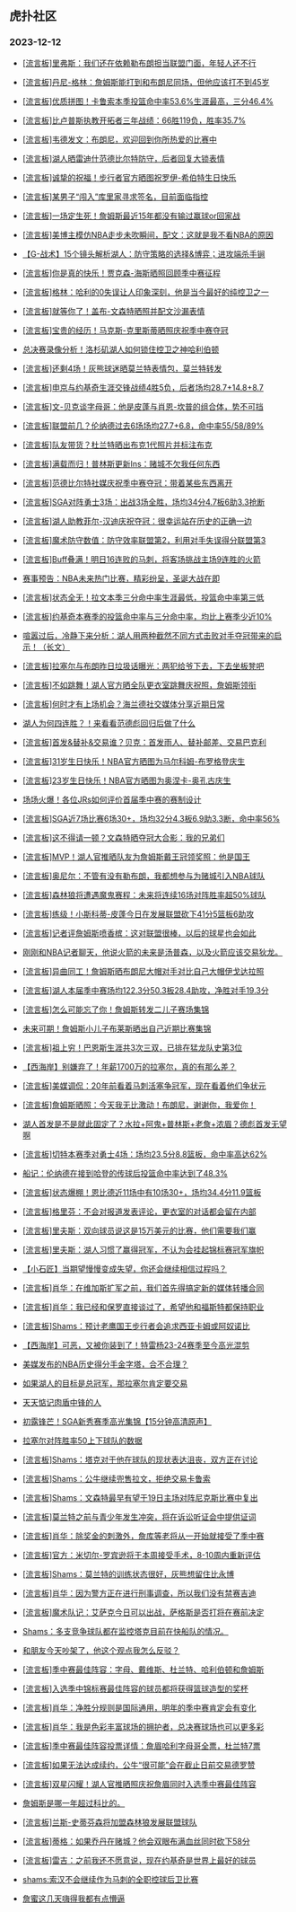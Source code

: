## 虎扑社区 
### 2023-12-12

+ [[流言板]里弗斯：我们还在依赖勒布朗担当联盟门面，年轻人还不行](https://bbs.hupu.com/623596170.html)

+ [[流言板]丹尼-格林：詹姆斯能打到和布朗尼同场，但他应该打不到45岁](https://bbs.hupu.com/623596954.html)

+ [[流言板]优质拼图！卡鲁索本季投篮命中率53.6%生涯最高，三分46.4%](https://bbs.hupu.com/623597648.html)

+ [[流言板]比卢普斯执教开拓者三年战绩：66胜119负，胜率35.7%](https://bbs.hupu.com/623597914.html)

+ [[流言板]韦德发文：布朗尼，欢迎回到你所热爱的比赛中](https://bbs.hupu.com/623595321.html)

+ [[流言板]湖人晒雷迪什范德比尔特防守，后者回复大锁表情](https://bbs.hupu.com/623595390.html)

+ [[流言板]诚挚的祝福！步行者官方晒图祝罗伊-希伯特生日快乐](https://bbs.hupu.com/623598534.html)

+ [[流言板]某男子“闯入”库里家寻求签名，目前面临指控](https://bbs.hupu.com/623593080.html)

+ [[流言板]一场定生死！詹姆斯最近15年都没有输过赢球or回家战](https://bbs.hupu.com/623592867.html)

+ [[流言板]美博主模仿NBA走步未吹瞬间，配文：这就是我不看NBA的原因](https://bbs.hupu.com/623594370.html)

+ [【G-战术】15个镜头解析湖人：防守策略的选择&博弈；进攻端杀手锏](https://bbs.hupu.com/623594139.html)

+ [[流言板]你是真的快乐！贾克森-海斯晒照回顾季中赛征程](https://bbs.hupu.com/623595145.html)

+ [[流言板]格林：哈利的0失误让人印象深刻，他是当今最好的纯控卫之一](https://bbs.hupu.com/623597136.html)

+ [[流言板]就等你了！盖布-文森特晒照并配文沙漏表情](https://bbs.hupu.com/623595030.html)

+ [[流言板]宝贵的经历！马克斯-克里斯蒂晒照庆祝季中赛夺冠](https://bbs.hupu.com/623594938.html)

+ [总决赛录像分析！洛杉矶湖人如何锁住控卫之神哈利伯顿](https://bbs.hupu.com/623591195.html)

+ [[流言板]还剩4场！灰熊球迷晒莫兰特表情包，莫兰特转发](https://bbs.hupu.com/623595456.html)

+ [[流言板]申京与约基奇生涯交锋战绩4胜5负，后者场均28.7+14.8+8.7](https://bbs.hupu.com/623596584.html)

+ [[流言板]文-贝克谈字母哥：他是皮蓬与肖恩-坎普的组合体，势不可挡](https://bbs.hupu.com/623596276.html)

+ [[流言板]联盟前几？伦纳德过去6场场均27.7+6.8，命中率55/58/89%](https://bbs.hupu.com/623599301.html)

+ [[流言板]队友带货？杜兰特晒出布克1代照片并标注布克](https://bbs.hupu.com/623592437.html)

+ [[流言板]满载而归！普林斯更新Ins：赌城不欠我任何东西️](https://bbs.hupu.com/623594805.html)

+ [[流言板]范德比尔特社媒庆祝季中赛夺冠：带着某些东西离开](https://bbs.hupu.com/623594658.html)

+ [[流言板]SGA对阵勇士3场：出战3场全胜，场均34分4.7板6助3.3抢断](https://bbs.hupu.com/623592656.html)

+ [[流言板]湖人助教菲尔-汉迪庆祝夺冠：很幸运站在历史的正确一边](https://bbs.hupu.com/623594734.html)

+ [[流言板]魔术防守数值：防守效率联盟第2，利用对手失误得分联盟第3](https://bbs.hupu.com/623597800.html)

+ [[流言板]Buff叠满！明日16连败的马刺，将客场挑战主场9连胜的火箭](https://bbs.hupu.com/623591881.html)

+ [赛事预告：NBA未来热门比赛，精彩纷呈，圣诞大战在即](https://bbs.hupu.com/623590680.html)

+ [[流言板]状态全无！拉文本季三分命中率生涯最低，投篮命中率第三低](https://bbs.hupu.com/623596111.html)

+ [[流言板]约基奇本赛季的投篮命中率与三分命中率，均比上赛季少近10%](https://bbs.hupu.com/623595089.html)

+ [喧嚣过后，冷静下来分析：湖人用两种截然不同方式击败对手夺冠带来的启示！（长文）](https://bbs.hupu.com/623592894.html)

+ [[流言板]拉塞尔与布朗昨日垃圾话曝光：两犯给爷下去，下去坐板凳吧](https://bbs.hupu.com/623589416.html)

+ [[流言板]不如跳舞！湖人官方晒全队更衣室跳舞庆祝照，詹姆斯领衔](https://bbs.hupu.com/623593404.html)

+ [[流言板]何时才有上场机会？海兰德社交媒体分享近期日常](https://bbs.hupu.com/623596354.html)

+ [湖人为何四连胜？！来看看范德彪回归后做了什么](https://bbs.hupu.com/623597157.html)

+ [[流言板]首发&替补&交易谁？贝克：首发雨人、替补邮差、交易巴克利](https://bbs.hupu.com/623596442.html)

+ [[流言板]31岁生日快乐！NBA官方晒图为马尔科姆-布罗格登庆生](https://bbs.hupu.com/623596662.html)

+ [[流言板]23岁生日快乐！NBA官方晒图为奥涅卡-奥孔古庆生](https://bbs.hupu.com/623596657.html)

+ [场场火爆！各位JRs如何评价首届季中赛的赛制设计](https://bbs.hupu.com/623591839.html)

+ [[流言板]SGA近7场比赛6场30+，场均32分4.3板6.9助3.3断，命中率56%](https://bbs.hupu.com/623594937.html)

+ [[流言板]这不得请一顿？文森特晒夺冠大合影：我的兄弟们](https://bbs.hupu.com/623588697.html)

+ [[流言板]MVP！湖人官推晒队友为詹姆斯戴王冠领奖照：他是国王](https://bbs.hupu.com/623590399.html)

+ [[流言板]奥尼尔：不管有没有勒布朗，我都想参与为赌城引入NBA球队](https://bbs.hupu.com/623589016.html)

+ [[流言板]森林狼将遭遇魔鬼赛程：未来将连续16场对阵胜率超50%球队](https://bbs.hupu.com/623588509.html)

+ [[流言板]练级！小斯科蒂-皮蓬今日在发展联盟砍下41分5篮板6助攻](https://bbs.hupu.com/623588548.html)

+ [[流言板]记者评詹姆斯喷香槟：这对联盟很棒，以后的球星也会如此](https://bbs.hupu.com/623592058.html)

+ [刚刚和NBA记者聊天，他说火箭的未来是汤普森，以及火箭应该交易狄龙。](https://bbs.hupu.com/623590667.html)

+ [[流言板]异曲同工！詹姆斯晒布朗尼大帽对手对比自己大帽伊戈达拉照](https://bbs.hupu.com/623588453.html)

+ [[流言板]湖人本届季中赛场均122.3分50.3板28.4助攻，净胜对手19.3分](https://bbs.hupu.com/623589911.html)

+ [[流言板]怎么可能忘了你！詹姆斯转发二儿子赛场集锦](https://bbs.hupu.com/623592083.html)

+ [未来可期！詹姆斯小儿子布莱斯晒出自己近期比赛集锦](https://bbs.hupu.com/623592602.html)

+ [[流言板]祖上穷！巴恩斯生涯共3次三双，已排在猛龙队史第3位](https://bbs.hupu.com/623595162.html)

+ [【西海岸】别嫌弃了！年薪1700万的拉塞尔，真的有那么差？](https://bbs.hupu.com/623589952.html)

+ [[流言板]美媒调侃：20年前看着马刺活塞争冠军，现在看着他们争状元](https://bbs.hupu.com/623592807.html)

+ [[流言板]詹姆斯晒照：今天我无比激动！布朗尼，谢谢你，我爱你！](https://bbs.hupu.com/623587707.html)

+ [湖人首发是不是就此固定了？水拉+阿鬼+普林斯+老詹+浓眉？德彪首发无望啊](https://bbs.hupu.com/623596515.html)

+ [[流言板]切特本赛季对勇士4场：场均23.5分8.8篮板，命中率高达62%](https://bbs.hupu.com/623592137.html)

+ [船记：伦纳德在接到哈登的传球后投篮命中率达到了48.3%](https://bbs.hupu.com/623592392.html)

+ [[流言板]状态爆棚！恩比德近11场中有10场30+，场均34.4分11.9篮板](https://bbs.hupu.com/623589809.html)

+ [[流言板]格里芬：不会对报道发表评论，更衣室的对话都会留在内部](https://bbs.hupu.com/623592559.html)

+ [[流言板]里夫斯：双向球员说这是15万美元的比赛，他们需要我们赢](https://bbs.hupu.com/623600060.html)

+ [[流言板]里夫斯：湖人习惯了赢得冠军，不认为会挂起锦标赛冠军旗帜](https://bbs.hupu.com/623599777.html)

+ [【小石匠】当期望慢慢变成失望，你还会继续相信过程吗？](https://bbs.hupu.com/623594018.html)

+ [[流言板]肖华：在维加斯扩军之前，我们首先得搞定新的媒体转播合同](https://bbs.hupu.com/623600310.html)

+ [[流言板]肖华：我已经和保罗直接谈过了，希望他和福斯特都保持职业](https://bbs.hupu.com/623600013.html)

+ [[流言板]Shams：预计老鹰国王步行者会追求西亚卡姆或阿奴诺比](https://bbs.hupu.com/623600438.html)

+ [【西海岸】可恶，又被你装到了！特雷杨23-24赛季至今高光混剪](https://bbs.hupu.com/623591936.html)

+ [美媒发布的NBA历史得分手金字塔，合不合理？](https://bbs.hupu.com/623597778.html)

+ [如果湖人的目标是总冠军，那拉塞尔肯定要交易](https://bbs.hupu.com/623599749.html)

+ [天天惦记肉盾中锋的人](https://bbs.hupu.com/623598963.html)

+ [初露锋芒！SGA新秀赛季高光集锦【15分钟高清原声】](https://bbs.hupu.com/623598893.html)

+ [拉塞尔对阵胜率50上下球队的数据](https://bbs.hupu.com/623599131.html)

+ [[流言板]Shams：塔克对于他在球队的现状表达沮丧，双方正在讨论](https://bbs.hupu.com/623600589.html)

+ [[流言板]Shams：公牛继续兜售拉文，拒绝交易卡鲁索](https://bbs.hupu.com/623600499.html)

+ [[流言板]Shams：文森特最早有望于19日主场对阵尼克斯比赛中复出](https://bbs.hupu.com/623600536.html)

+ [[流言板]莫兰特之前与青少年发生冲突，将在诉讼听证会中提供证词](https://bbs.hupu.com/623600506.html)

+ [[流言板]肖华：除奖金的刺激外，詹库等老将从一开始就接受了季中赛](https://bbs.hupu.com/623600839.html)

+ [[流言板]官方：米切尔-罗宾逊将于本周接受手术，8-10周内重新评估](https://bbs.hupu.com/623600907.html)

+ [[流言板]Shams：莫兰特的训练状态很好，灰熊想留住比永博](https://bbs.hupu.com/623600686.html)

+ [[流言板]肖华：因为警方正在进行刑事调查，所以我们没有禁赛吉迪](https://bbs.hupu.com/623600724.html)

+ [[流言板]魔术队记：艾萨克今日可以出战，萨格斯是否打将在赛前决定](https://bbs.hupu.com/623600326.html)

+ [Shams：多支竞争球队都在监控塔克目前在快船队的情况。 ​​​](https://bbs.hupu.com/623600600.html)

+ [和朋友今天吵架了，他这个观点我怎么反驳？](https://bbs.hupu.com/623599498.html)

+ [[流言板]季中赛最佳阵容：字母、戴维斯、杜兰特、哈利伯顿和詹姆斯](https://bbs.hupu.com/623601065.html)

+ [[流言板]入选季中锦标赛最佳阵容的球员都将获得篮球造型的奖杯](https://bbs.hupu.com/623601120.html)

+ [[流言板]肖华：净胜分规则是国际通用，明年的季中赛肯定会有变化](https://bbs.hupu.com/623600989.html)

+ [[流言板]肖华：我是色彩丰富球场的拥护者，总决赛球场也可以更多彩](https://bbs.hupu.com/623600930.html)

+ [[流言板]季中赛最佳阵容投票详情：詹眉哈利字母哥全票，杜兰特7票](https://bbs.hupu.com/623601190.html)

+ [[流言板]如果无法达成续约，公牛“很可能”会在截止日前交易德罗赞](https://bbs.hupu.com/623601198.html)

+ [[流言板]双星闪耀！湖人官推晒照庆祝詹眉同时入选季中赛最佳阵容](https://bbs.hupu.com/623601213.html)

+ [詹姆斯是哪一年超过科比的。](https://bbs.hupu.com/623600121.html)

+ [[流言板]兰斯-史蒂芬森将加盟森林狼发展联盟球队](https://bbs.hupu.com/623601267.html)

+ [[流言板]蒂格：如果乔丹在赌城？他会双眼布满血丝同时砍下58分](https://bbs.hupu.com/623601356.html)

+ [[流言板]雷吉：之前我还不愿意说，现在约基奇是世界上最好的球员](https://bbs.hupu.com/623601229.html)

+ [shams:索汉不会继续作为马刺的全职控球后卫比赛](https://bbs.hupu.com/623600776.html)

+ [詹蜜这几天嗨得我都有点懵逼](https://bbs.hupu.com/623601076.html)

